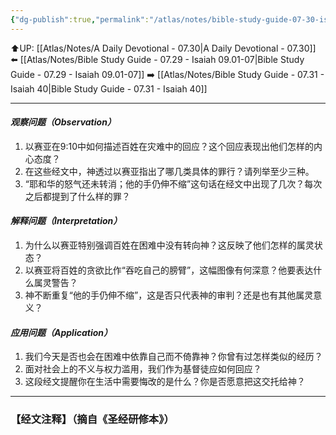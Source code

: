 ```yaml
---
{"dg-publish":true,"permalink":"/atlas/notes/bible-study-guide-07-30-isaiah-09-08-10-04/"}
---
```


⬆️UP: [[Atlas/Notes/A Daily Devotional - 07.30\|A Daily Devotional - 07.30]]
⬅️ [[Atlas/Notes/Bible Study Guide - 07.29 - Isaiah 09.01-07\|Bible Study Guide - 07.29 - Isaiah 09.01-07]]
➡️ [[Atlas/Notes/Bible Study Guide - 07.31 - Isaiah 40\|Bible Study Guide - 07.31 - Isaiah 40]] 

---

#### *观察问题（Observation）*

1. 以赛亚在9:10中如何描述百姓在灾难中的回应？这个回应表现出他们怎样的内心态度？
2. 在这些经文中，神透过以赛亚指出了哪几类具体的罪行？请列举至少三种。
3. “耶和华的怒气还未转消；他的手仍伸不缩”这句话在经文中出现了几次？每次之后都提到了什么样的罪？

#### *解释问题（Interpretation）*

1. 为什么以赛亚特别强调百姓在困难中没有转向神？这反映了他们怎样的属灵状态？
2. 以赛亚将百姓的贪欲比作“吞吃自己的膀臂”，这幅图像有何深意？他要表达什么属灵警告？
3. 神不断重复“他的手仍伸不缩”，这是否只代表神的审判？还是也有其他属灵意义？

#### *应用问题（Application）*

1. 我们今天是否也会在困难中依靠自己而不倚靠神？你曾有过怎样类似的经历？
2. 面对社会上的不义与权力滥用，我们作为基督徒应如何回应？
3. 这段经文提醒你在生活中需要悔改的是什么？你是否愿意把这交托给神？

---
### 【经文注释】（摘自《圣经研修本》）

